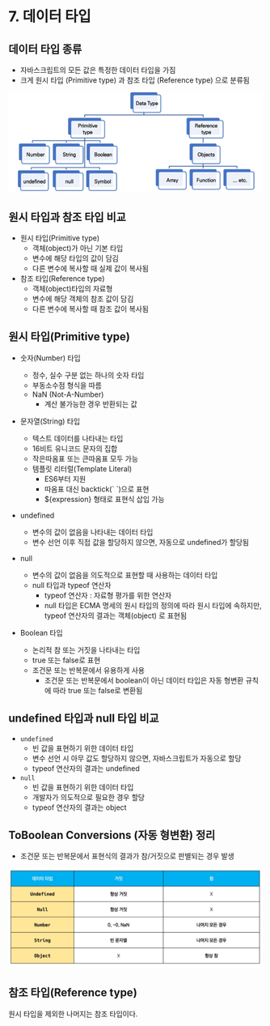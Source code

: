 # 7. 데이터 타입



## 데이터 타입 종류

- 자바스크립트의 모든 값은 특정한 데이터 타입을 가짐
- 크게 원시 타입 (Primitive type) 과 참조 타입 (Reference type) 으로 분류됨

![image-20220428125254532](7.%20%EB%8D%B0%EC%9D%B4%ED%84%B0%20%ED%83%80%EC%9E%85.assets/image-20220428125254532.png)





## 원시 타입과 참조 타입 비교

- 원시 타입(Primitive type)
  - 객체(object)가 아닌 기본 타입
  - 변수에 해당 타입의 값이 담김
  - 다른 변수에 복사할 때 실제 값이 복사됨
- 참조 타입(Reference type)
  - 객체(object)타입의 자료형
  - 변수에 해당 객체의 참조 값이 담김
  - 다른 변수에 복사할 때 참조 값이 복사됨





## 원시 타입(Primitive type)

- 숫자(Number) 타입
  - 정수, 실수 구분 없는 하나의 숫자 타입
  - 부동소수점 형식을 따름
  - NaN (Not-A-Number)
    - 계산 불가능한 경우 반환되는 값

- 문자열(String) 타입
  - 텍스트 데이터를 나타내는 타입
  - 16비트 유니코드 문자의 집합
  - 작은따옴표 또는 큰따옴표 모두 가능
  - 템플릿 리터럴(Template Literal)
    - ES6부터 지원
    - 따옴표 대신 backtick(\` \`)으로 표현
    - ${expression} 형태로 표현식 삽입 가능

- undefined
  - 변수의 값이 없음을 나타내는 데이터 타입
  - 변수 선언 이후 직접 값을 할당하지 않으면, 자동으로 undefined가 할당됨
- null
  - 변수의 값이 없음을 의도적으로 표현할 때 사용하는 데이터 타입
  - null 타입과 typeof 연산자
    - typeof 연산자 : 자료형 평가를 위한 연산자
    - null 타입은 ECMA 명세의 원시 타입의 정의에 따라 원시 타입에 속하지만, typeof 연산자의 결과는 객체(object) 로 표현됨

- Boolean 타입
  - 논리적 참 또는 거짓을 나타내는 타입
  - true 또는 false로 표현
  - 조건문 또는 반복문에서 유용하게 사용
    - 조건문 또는 반복문에서 boolean이 아닌 데이터 타입은 자동 형변환 규칙에 따라 true 또는 false로 변환됨





## undefined 타입과 null 타입 비교

- `undefined`
  - 빈 값을 표현하기 위한 데이터 타입
  - 변수 선언 시 아무 값도 할당하지 않으면, 자바스크립트가 자동으로 할당
  - typeof 연산자의 결과는 undefined
- `null`
  - 빈 값을 표현하기 위한 데이터 타입
  - 개발자가 의도적으로 필요한 경우 할당
  - typeof 연산자의 결과는 object





## ToBoolean Conversions (자동 형변환) 정리

- 조건문 또는 반복문에서 표현식의 결과가 참/거짓으로 판별되는 경우 발생

![image-20220428130113198](7.%20%EB%8D%B0%EC%9D%B4%ED%84%B0%20%ED%83%80%EC%9E%85.assets/image-20220428130113198.png)





## 참조 타입(Reference type)

원시 타입을 제외한 나머지는 참조 타입이다.
